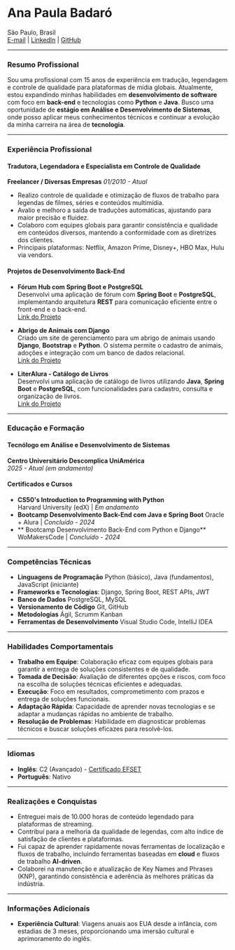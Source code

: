 # **Ana Paula Badaró**

São Paulo, Brasil  
[E-mail](mailto:badaro_ap@proton.me) | [LinkedIn](http://linkedin.com/apbadaro) | [GitHub](https://github.com/quasiEvil)

---

### **Resumo Profissional**

Sou uma profissional com 15 anos de experiência em tradução, legendagem e controle de qualidade para plataformas de mídia globais. Atualmente, estou expandindo minhas habilidades em **desenvolvimento de software** com foco em **back-end** e tecnologias como **Python** e **Java**. Busco uma oportunidade de **estágio em Análise e Desenvolvimento de Sistemas**, onde posso aplicar meus conhecimentos técnicos e continuar a evolução da minha carreira na área de **tecnologia**.

---

### **Experiência Profissional**

#### **Tradutora, Legendadora e Especialista em Controle de Qualidade**  
**Freelancer / Diversas Empresas**
*01/2010 - Atual*  
- Realizo controle de qualidade e otimização de fluxos de trabalho para legendas de filmes, séries e conteúdos multimídia.
- Avalio e melhoro a saída de traduções automáticas, ajustando para maior precisão e fluidez.
- Colaboro com equipes globais para garantir consistência e qualidade em conteúdos diversos, mantendo a conformidade com as diretrizes dos clientes.
- Principais plataformas: Netflix, Amazon Prime, Disney+, HBO Max, Hulu via vendors.

#### **Projetos de Desenvolvimento Back-End**  
- **Fórum Hub com Spring Boot e PostgreSQL**  
  Desenvolvi uma aplicação de fórum com **Spring Boot** e **PostgreSQL**, implementando arquitetura **REST** para comunicação eficiente entre o front-end e o back-end.  
  [Link do Projeto](https://github.com/quasiEvil/ONE-Final-Challenge-Forum)
  
- **Abrigo de Animais com Django**  
  Criado um site de gerenciamento para um abrigo de animais usando **Django**, **Bootstrap** e **Python**. O sistema permite o cadastro de animais, adoções e integração com um banco de dados relacional.  
  [Link do Projeto](https://github.com/quasiEvil/ProjetoFinal_SquadAmeenahGuribFakim)

- **LiterAlura - Catálogo de Livros**  
  Desenvolvi uma aplicação de catálogo de livros utilizando **Java**, **Spring Boot** e **PostgreSQL**, com funcionalidades para cadastro, consulta e organização de livros.  
  [Link do Projeto](https://github.com/quasiEvil/ONE-Challenge-LiterAlura)

---

### **Educação e Formação**

#### **Tecnólogo em Análise e Desenvolvimento de Sistemas**  
**Centro Universitário Descomplica UniAmérica**  
*2025 - Atual (em andamento)*

#### **Certificados e Cursos**  
- **CS50's Introduction to Programming with Python**  
Harvard University (edX) | *Em andamento*  
- **Bootcamp Desenvolvimento Back-End com Java e Spring Boot**
Oracle + Alura | *Concluído - 2024*  
- ** Bootcamp Desenvolvimento Back-End com Python e Django**
WoMakersCode | *Concluído - 2024*  

---

### **Competências Técnicas**

- **Linguagens de Programação**
Python (básico), Java (fundamentos), JavaScript (iniciante)  
- **Frameworks e Tecnologias**:
Django, Spring Boot, REST APIs, JWT  
- **Banco de Dados**
PostgreSQL, MySQL  
- **Versionamento de Código**
Git, GitHub  
- **Metodologias**
Ágil, Scrumm Kanban  
- **Ferramentas de Desenvolvimento**
Visual Studio Code, IntelliJ IDEA  

---

### **Habilidades Comportamentais**

- **Trabalho em Equipe**: Colaboração eficaz com equipes globais para garantir a entrega de soluções consistentes e de qualidade.  
- **Tomada de Decisão**: Avaliação de diferentes opções e riscos, com foco na escolha de soluções técnicas eficientes e adequadas.
- **Execução**: Foco em resultados, comprometimento com prazos e entrega de soluções funcionais.
- **Adaptação Rápida**: Capacidade de aprender novas tecnologias e se adaptar a mudanças rápidas no ambiente de trabalho.
- **Resolução de Problemas**: Habilidade em diagnosticar problemas técnicos e buscar soluções eficazes para resolvê-los.

---

### **Idiomas**

- **Inglês**: C2 (Avançado) - [Certificado EFSET](https://cert.efset.org/X1pWgJ)
- **Português**: Nativo

---

### **Realizações e Conquistas**

- Entreguei mais de 10.000 horas de conteúdo legendado para plataformas de streaming.
- Contribuí para a melhoria da qualidade de legendas, com alto índice de satisfação de clientes e plataformas.
- Fui capaz de aprender rapidamente novas ferramentas de localização e fluxos de trabalho, incluindo ferramentas baseadas em **cloud** e fluxos de trabalho **AI-driven**.
- Colaborei na manutenção e atualização de Key Names and Phrases (KNP), garantindo consistência e aderência às melhores práticas da indústria.

---

### **Informações Adicionais**

- **Experiência Cultural**: Viagens anuais aos EUA desde a infância, com estadias de 3 meses, proporcionando uma imersão cultural e aprimoramento do inglês.

